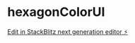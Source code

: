 # hexagonColorUI

[Edit in StackBlitz next generation editor ⚡️](https://stackblitz.com/~/github.com/hjay3/hexagonColorUI)